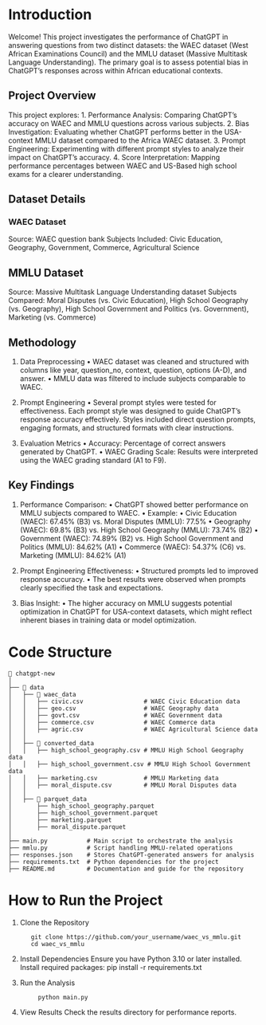 # Introduction

Welcome! This project investigates the performance of ChatGPT in answering questions from two distinct datasets: the WAEC dataset (West African Examinations Council) and the MMLU dataset (Massive Multitask Language Understanding). The primary goal is to assess potential bias in ChatGPT’s responses across within African educational contexts.

## Project Overview

This project explores:
	1.	Performance Analysis: Comparing ChatGPT’s accuracy on WAEC and MMLU questions across various subjects.
	2.	Bias Investigation: Evaluating whether ChatGPT performs better in the USA-context MMLU dataset compared to the Africa WAEC dataset.
	3.	Prompt Engineering: Experimenting with different prompt styles to analyze their impact on ChatGPT’s accuracy.
	4.	Score Interpretation: Mapping performance percentages between  WAEC  and US-Based high school exams for a clearer understanding.

## Dataset Details

### WAEC Dataset
Source: WAEC question bank
Subjects Included: Civic Education, Geography, Government, Commerce, Agricultural Science
 

## MMLU Dataset
Source: Massive Multitask Language Understanding dataset
Subjects Compared: Moral Disputes (vs. Civic Education), High School Geography (vs. Geography), High School Government and Politics (vs. Government), Marketing (vs. Commerce)

 ## Methodology

1. Data Preprocessing
	•	WAEC dataset was cleaned and structured with columns like year, question_no, context, question, options (A-D), and answer.
	•	MMLU data was filtered to include subjects comparable to WAEC.

2. Prompt Engineering
	•	Several prompt styles were tested for effectiveness. Each prompt style was designed to guide ChatGPT’s response accuracy effectively. Styles included direct question prompts, engaging formats, and structured formats with clear instructions.

3. Evaluation Metrics
	•	Accuracy: Percentage of correct answers generated by ChatGPT.
	•	WAEC Grading Scale: Results were interpreted using the WAEC grading standard (A1 to F9).

## Key Findings
1.	Performance Comparison:
	•	ChatGPT showed better performance on MMLU subjects compared to WAEC.
	•	Example:
	•	Civic Education (WAEC): 67.45% (B3) vs. Moral Disputes (MMLU): 77.5%
	•	Geography (WAEC): 69.8% (B3) vs. High School Geography (MMLU): 73.74% (B2)
	•	Government (WAEC): 74.89% (B2) vs. High School Government and Politics (MMLU): 84.62% (A1)
	•	Commerce (WAEC): 54.37% (C6) vs. Marketing (MMLU): 84.62% (A1)

2.	Prompt Engineering Effectiveness:
	•	Structured prompts led to improved response accuracy.
	•	The best results were observed when prompts clearly specified the task and expectations.

3.	Bias Insight:
	•	The higher accuracy on MMLU suggests potential optimization in ChatGPT for USA-context datasets, which might reflect inherent biases in training data or model optimization.

# Code Structure
```
📂 chatgpt-new
│
├── 📁 data
│   ├── 📁 waec_data
│   │   ├── civic.csv                 # WAEC Civic Education data
│   │   ├── geo.csv                   # WAEC Geography data
│   │   ├── govt.csv                  # WAEC Government data
│   │   ├── commerce.csv              # WAEC Commerce data
│   │   ├── agric.csv                 # WAEC Agricultural Science data
│   │
│   ├── 📁 converted_data
│   │   ├── high_school_geography.csv # MMLU High School Geography data
│   │   ├── high_school_government.csv # MMLU High School Government data
│   │   ├── marketing.csv             # MMLU Marketing data
│   │   ├── moral_dispute.csv         # MMLU Moral Disputes data
│   │
│   ├── 📁 parquet_data
│       ├── high_school_geography.parquet
│       ├── high_school_government.parquet
│       ├── marketing.parquet
│       ├── moral_dispute.parquet
│
├── main.py           # Main script to orchestrate the analysis
├── mmlu.py           # Script handling MMLU-related operations
├── responses.json    # Stores ChatGPT-generated answers for analysis
├── requirements.txt  # Python dependencies for the project
├── README.md         # Documentation and guide for the repository
```

# How to Run the Project
1. Clone the Repository
   ```
      git clone https://github.com/your_username/waec_vs_mmlu.git
      cd waec_vs_mmlu
   ```

3. Install Dependencies
      Ensure you have Python 3.10 or later installed. Install required packages:
        pip install -r requirements.txt
    	
4. Run the Analysis
   ```
        python main.py
   ```

5. View Results
     Check the results directory for performance reports.
     
